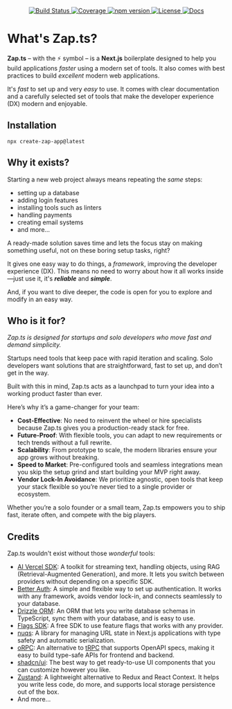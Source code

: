 <p align="center">
  <a href="https://github.com/alexandretrotel/zap.ts/actions">
    <img src="https://github.com/alexandretrotel/zap.ts/actions/workflows/ci.yml/badge.svg" alt="Build Status">
  </a>

  <a href="https://codecov.io/gh/alexandretrotel/zap.ts">
    <img src="https://codecov.io/gh/alexandretrotel/zap.ts/branch/main/graph/badge.svg" alt="Coverage">
  </a>

  <a href="https://www.npmjs.com/package/create-zap-app">
    <img src="https://img.shields.io/npm/v/create-zap-app.svg" alt="npm version">
  </a>

  <a href="https://github.com/alexandretrotel/zap.ts/blob/main/LICENSE">
    <img src="https://img.shields.io/github/license/alexandretrotel/zap.ts.svg" alt="License">
  </a>

  <a href="https://zap-ts.alexandretrotel.org">
    <img src="https://img.shields.io/badge/docs-online-blue.svg" alt="Docs">
  </a>
</p>

# What's Zap.ts?

**Zap.ts** – with the ⚡️ symbol – is a **Next.js** boilerplate designed to help you build applications _faster_ using a modern set of tools. It also comes with best practices to build _excellent_ modern web applications.

It's _fast_ to set up and very _easy_ to use. It comes with clear documentation and a carefully selected set of tools that make the developer experience (DX) modern and enjoyable.

## Installation

```env
npx create-zap-app@latest
```

## Why it exists?

Starting a new web project always means repeating the _same_ steps:

- setting up a database
- adding login features
- installing tools such as linters
- handling payments
- creating email systems
- and more...

A ready-made solution saves time and lets the focus stay on making something useful, not on these boring setup tasks, right?

It gives one easy way to do things, a _framework_, improving the developer experience (DX). This means no need to worry about how it all works inside—just use it, it's _**reliable**_ and _**simple**_.

And, if you want to dive deeper, the code is open for you to explore and modify in an easy way.

## Who is it for?

_Zap.ts is designed for startups and solo developers who move fast and demand simplicity._

Startups need tools that keep pace with rapid iteration and scaling. Solo developers want solutions that are straightforward, fast to set up, and don’t get in the way.

Built with this in mind, Zap.ts acts as a launchpad to turn your idea into a working product faster than ever.

Here’s why it’s a game-changer for your team:

- **Cost-Effective**: No need to reinvent the wheel or hire specialists because Zap.ts gives you a production-ready stack for free.
- **Future-Proof**: With flexible tools, you can adapt to new requirements or tech trends without a full rewrite.
- **Scalability**: From prototype to scale, the modern libraries ensure your app grows without breaking.
- **Speed to Market**: Pre-configured tools and seamless integrations mean you skip the setup grind and start building your MVP right away.
- **Vendor Lock-In Avoidance**: We prioritize agnostic, open tools that keep your stack flexible so you’re never tied to a single provider or ecosystem.

Whether you’re a solo founder or a small team, Zap.ts empowers you to ship fast, iterate often, and compete with the big players.

## Credits

Zap.ts wouldn't exist without those _wonderful_ tools:

- [AI Vercel SDK](https://sdk.vercel.ai/): A toolkit for streaming text, handling objects, using RAG (Retrieval-Augmented Generation), and more. It lets you switch between providers without depending on a specific SDK.
- [Better Auth](https://better-auth.com/): A simple and flexible way to set up authentication. It works with any framework, avoids vendor lock-in, and connects seamlessly to your database.
- [Drizzle ORM](https://orm.drizzle.team/): An ORM that lets you write database schemas in TypeScript, sync them with your database, and is easy to use.
- [Flags SDK](https://flags-sdk.dev/): A free SDK to use feature flags that works with any provider.
- [nuqs](https://nuqs.vercel.app/): A library for managing URL state in Next.js applications with type safety and automatic serialization.
- [oRPC](https://orpc.unnoq.com/): An alternative to [tRPC](https://trpc.io/) that supports OpenAPI specs, making it easy to build type-safe APIs for frontend and backend.
- [shadcn/ui](https://ui.shadcn.com/): The best way to get ready-to-use UI components that you can customize however you like.
- [Zustand](https://zustand-demo.pmnd.rs/): A lightweight alternative to Redux and React Context. It helps you write less code, do more, and supports local storage persistence out of the box.
- And more...

